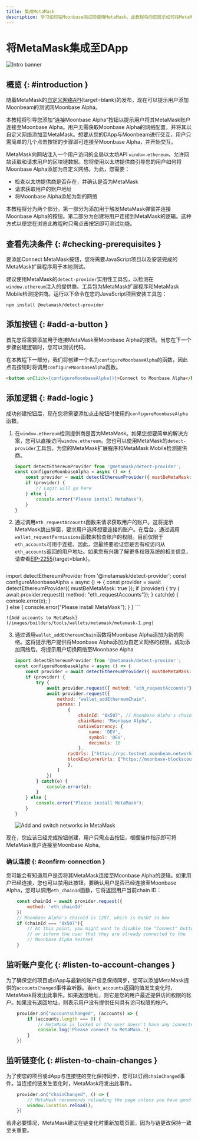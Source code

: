 ```yaml
---
title: 集成MetaMask
description: 学习如何在Moonbase测试网使用MetaMask。此教程将向您展示如何将MetaMask集成至DApp以及自动将用户连接至Moonbase Alpha。
---
```


# 将MetaMask集成至DApp

![Intro banner](/images/builders/tools/wallets/metamask/metamask-banner.png)

## 概览 {: #introduction }

随着MetaMask的[自定义网络API](https://consensys.net/blog/metamask/connect-users-to-layer-2-networks-with-the-metamask-custom-networks-api/){target=blank}的发布，现在可以提示用户添加Moonbeam的测试网Moonbase Alpha。

本教程将引导您添加“连接Moonbase Alpha”按钮以提示用户将其MetaMask账户连接至Moonbase Alpha。用户无需获取Moonbase Alpha的网络配置，并将其以自定义网络添加至MetaMask。想要从您的DApp与Moonbeam进行交互，用户只需简单的几个点击按钮的步骤即可连接至Moonbase Alpha，并开始交互。

MetaMask向网站注入一个用户访问的全局以太坊API `window.ethereum`，允许网站读取和请求用户的区块链数据。您将使用以太坊提供商引导您的用户如何将Moonbase Alpha添加为自定义网络。为此，您需要：

- 检查以太坊提供商是否存在，并确认是否为MetaMask
- 请求获取用户的账户地址
- 将Moonbase Alpha添加为新的网络

本教程将分为两个部分。第一部分为添加用于触发MetaMask弹窗并连接Moonbase Alpha的按钮。第二部分为创建将用户连接到MetaMask的逻辑。这种方式以便您在浏览此教程时只需点击按钮即可测试功能。

## 查看先决条件 {: #checking-prerequisites }

要添加Connect MetaMask按钮，您将需要JavaScript项目以及安装完成的MetaMask扩展程序用于本地测试。

建议使用MetaMask的`detect-provider`实用性工具包，以检测在`window.ethereum`注入的提供商。工具包为MetaMask扩展程序和MetaMask Mobile检测提供商。运行以下命令在您的JavaScript项目安装工具包：

```
npm install @metamask/detect-provider
```

## 添加按钮 {: #add-a-button }

首先您将需要添加用于连接MetaMask至Moonbase Alpha的按钮。当您在下一个步骤创建逻辑时，您可以测试代码。

在本教程下一部分，我们将创建一个名为`configureMoonbaseAlpha`的函数，因此点击按钮时将调用`configureMoonbaseAlpha`函数。

```html
<button onClick={configureMoonbaseAlpha()}>Connect to Moonbase Alpha</button>
```

## 添加逻辑 {: #add-logic }

成功创建按钮后，现在您将需要添加点击按钮时使用的`configureMoonbaseAlpha`函数。

1. 在`window.ethereum`检测提供商是否为MetaMask。如果您想要简单的解决方案，您可以直接访问`window.ethereum`。您也可以使用MetaMask的`detect-provider`工具包，为您的MetaMask扩展程序和MetaMask Mobile检测提供商。

    ```javascript
    import detectEthereumProvider from '@metamask/detect-provider';
    const configureMoonbaseAlpha = async () => {
        const provider = await detectEthereumProvider({ mustBeMetaMask: true });
        if (provider) {
            // Logic will go here    
        } else {
            console.error("Please install MetaMask");
        }
    }
    ```
    
2. 通过调用`eth_requestAccounts`函数来请求获取用户的账户。这将提示MetaMask跳出弹窗，要求用户选择想要连接的账户。在后台，通过调用`wallet_requestPermissions`函数来检查账户的权限。目前仅限于`eth_accounts`可用于连接。因此，您最终要验证您是否有权访问从`eth_accounts`返回的用户地址。如果您有兴趣了解更多权限系统的相关信息，请查看[EIP-2255](https://eips.ethereum.org/EIPS/eip-2255){target=blank}。

    ```javascript
import detectEthereumProvider from '@metamask/detect-provider';
    const configureMoonbaseAlpha = async () => {
        const provider = await detectEthereumProvider({ mustBeMetaMask: true });
        if (provider) {
            try {
                await provider.request({ method: "eth_requestAccounts"});
            } catch(e) {
                console.error(e);
            }  
        } else {
            console.error("Please install MetaMask");
        }
    }
    ```
    
    ![Add accounts to MetaMask](/images/builders/tools/wallets/metamask/metamask-1.png)

3. 通过调用`wallet_addEthereumChain`函数将Moonbase Alpha添加为新的网络。这将提示用户提供将Moonbase Alpha添加为自定义网络的权限。成功添加网络后，将提示用户切换网络至Moonbase Alpha

    ```javascript
    import detectEthereumProvider from '@metamask/detect-provider';
    const configureMoonbaseAlpha = async () => {
        const provider = await detectEthereumProvider({ mustBeMetaMask: true });
        if (provider) {
            try {
                await provider.request({ method: "eth_requestAccounts"});
                await provider.request({
                    method: "wallet_addEthereumChain",
                    params: [
                        {
                            chainId: "0x507", // Moonbase Alpha's chainId is 1287, which is 0x507 in hex
                            chainName: "Moonbase Alpha",
                            nativeCurrency: {
                                name: 'DEV',
                                symbol: 'DEV',
                                decimals: 18
                            },
                        rpcUrls: ["https://rpc.testnet.moonbeam.network"],
                        blockExplorerUrls: ["https://moonbase-blockscout.testnet.moonbeam.network/"]
                        },
                    ]
                })
            } catch(e) {
                console.error(e);
            }  
        } else {
            console.error("Please install MetaMask");
        }
    }
    ```
    
    ![Add and switch networks in MetaMask](/images/builders/tools/wallets/metamask/metamask-2.png)

现在，您应该已经完成按钮创建，用户只需点击按钮，根据操作指示即可将MetaMask账户连接至Moonbase Alpha。

### 确认连接 {: #confirm-connection }

您可能会有知道用户是否将其MetaMask连接至Moonbase Alpha的逻辑。如果用户已经连接，您也可以禁用此按钮。要确认用户是否已经连接至Moonbase Alpha，您可以调用`eth_chainId`函数，它将返回用户当前chain ID：

```javascript
    const chainId = await provider.request({
        method: 'eth_chainId'
    })
    // Moonbase Alpha's chainId is 1287, which is 0x507 in hex
    if (chainId === "0x507"){
        // At this point, you might want to disable the "Connect" button
        // or inform the user that they are already connected to the
        // Moonbase Alpha testnet
    }
```

## 监听账户变化 {: #listen-to-account-changes }

为了确保您的项目或dApp与最新的账户信息保持同步，您可以添加MetaMask提供的`accountsChanged`事件监听器。当`eth_accounts`返回的值发生变化时，MetaMask将发出此事件。如果返回地址，则它是您的用户最近提供访问权限的帐户。如果没有返回地址，则表示用户没有提供任何具有访问权限的帐户。

```javascript
    provider.on("accountsChanged", (accounts) => {
        if (accounts.length === 0) {
            // MetaMask is locked or the user doesn't have any connected accounts
            console.log('Please connect to MetaMask.');
        } 
    })
```

## 监听链变化 {: #listen-to-chain-changes }

为了使您的项目或dApp与连接链的变化保持同步，您可以订阅`chainChanged`事件。当连接的链发生变化时，MetaMask将发出此事件。

```javascript
    provider.on("chainChanged", () => {
        // MetaMask recommends reloading the page unless you have good reason not to
        window.location.reload();
    })
```

若非必要情况，MetaMask建议在链变化时重新加载页面，因为与链更改保持一致至关重要。